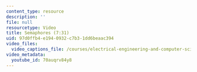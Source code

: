 ```yaml
---
content_type: resource
description: ''
file: null
resourcetype: Video
title: Semaphores (7:31)
uid: 97d0ffb4-e194-0932-c7b3-1dd6beaac394
video_files:
  video_captions_file: /courses/electrical-engineering-and-computer-science/6-004-computation-structures-spring-2017/c19/c19s2/c19s2v2/semaphores-7-31-/70auqrv84y8.vtt
video_metadata:
  youtube_id: 70auqrv84y8
---
```

